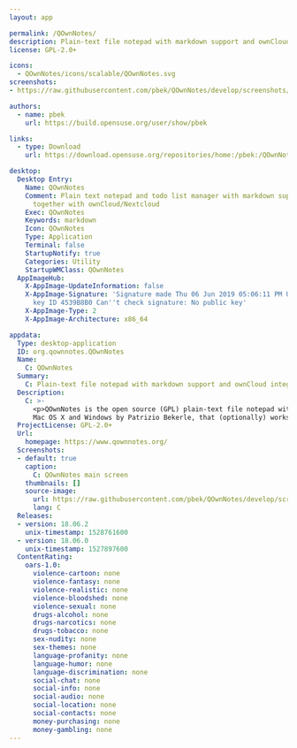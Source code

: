 ```yaml
---
layout: app

permalink: /QOwnNotes/
description: Plain-text file notepad with markdown support and ownCloud integration
license: GPL-2.0+

icons:
  - QOwnNotes/icons/scalable/QOwnNotes.svg
screenshots:
- https://raw.githubusercontent.com/pbek/QOwnNotes/develop/screenshots/screenshot.png

authors:
  - name: pbek
    url: https://build.opensuse.org/user/show/pbek

links:
  - type: Download
    url: https://download.opensuse.org/repositories/home:/pbek:/QOwnNotes/AppImage/QOwnNotes-latest-x86_64.AppImage.mirrorlist

desktop:
  Desktop Entry:
    Name: QOwnNotes
    Comment: Plain text notepad and todo list manager with markdown support that works
      together with ownCloud/Nextcloud
    Exec: QOwnNotes
    Keywords: markdown
    Icon: QOwnNotes
    Type: Application
    Terminal: false
    StartupNotify: true
    Categories: Utility
    StartupWMClass: QOwnNotes
  AppImageHub:
    X-AppImage-UpdateInformation: false
    X-AppImage-Signature: 'Signature made Thu 06 Jun 2019 05:06:11 PM UTC using RSA
      key ID 4539B8B0 Can''t check signature: No public key'
    X-AppImage-Type: 2
    X-AppImage-Architecture: x86_64

appdata:
  Type: desktop-application
  ID: org.qownnotes.QOwnNotes
  Name:
    C: QOwnNotes
  Summary:
    C: Plain-text file notepad with markdown support and ownCloud integration
  Description:
    C: >-
      <p>QOwnNotes is the open source (GPL) plain-text file notepad with markdown support and todo list manager for GNU/Linux,
      Mac OS X and Windows by Patrizio Bekerle, that (optionally) works together with the notes application of ownCloud or Nextcloud.</p>
  ProjectLicense: GPL-2.0+
  Url:
    homepage: https://www.qownnotes.org/
  Screenshots:
  - default: true
    caption:
      C: QOwnNotes main screen
    thumbnails: []
    source-image:
      url: https://raw.githubusercontent.com/pbek/QOwnNotes/develop/screenshots/screenshot.png
      lang: C
  Releases:
  - version: 18.06.2
    unix-timestamp: 1528761600
  - version: 18.06.0
    unix-timestamp: 1527897600
  ContentRating:
    oars-1.0:
      violence-cartoon: none
      violence-fantasy: none
      violence-realistic: none
      violence-bloodshed: none
      violence-sexual: none
      drugs-alcohol: none
      drugs-narcotics: none
      drugs-tobacco: none
      sex-nudity: none
      sex-themes: none
      language-profanity: none
      language-humor: none
      language-discrimination: none
      social-chat: none
      social-info: none
      social-audio: none
      social-location: none
      social-contacts: none
      money-purchasing: none
      money-gambling: none
---
```

